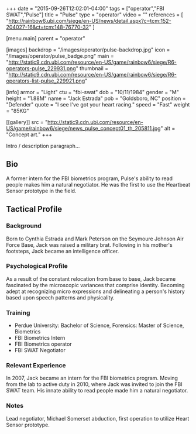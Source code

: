 +++
date = "2015-09-26T12:02:01-04:00"
tags = ["operator","FBI SWAT","Pulse"]
title = "Pulse"
type = "operator"
video = ""
references = [
  "http://rainbow6.ubi.com/siege/en-US/news/detail.aspx?c=tcm:152-204027-16&ct=tcm:148-76770-32"
]

[menu.main]
  parent = "operator"

[images]
  backdrop = "/images/operator/pulse-backdrop.jpg"
  icon = "/images/operator/pulse_badge.png"
  main = "http://static9.cdn.ubi.com/resource/en-US/game/rainbow6/siege/R6-operators-pulse_229931.png"
  thumbnail = "http://static9.cdn.ubi.com/resource/en-US/game/rainbow6/siege/R6-operators-list-pulse_229921.png"

[info]
  armor = "Light"
  ctu = "fbi-swat"
  dob = "10/11/1984"
  gender = "M"
  height = "1.88M"
  name = "Jack Estrada"
  pob = "Goldsboro, NC"
  position = "Defender"
  quote = "I see I've got your heart racing."
  speed = "Fast"
  weight = "85KG"

[[gallery]]
  src = "http://static9.cdn.ubi.com/resource/en-US/game/rainbow6/siege/news_pulse_concept01_th_205811.jpg"
  alt = "Concept art."
+++

Intro / description paragraph...<!--more-->

## Bio

A former intern for the FBI biometrics program, Pulse's ability to read people makes him a natural negotiator. He was the first to use the Heartbeat Sensor prototype in the field.

## Tactical Profile

### Background

Born to Cynthia Estrada and Mark Peterson on the Seymoure Johnson Air Force Base, Jack was raised a military brat. Following in his mother's footsteps, Jack became an intelligence officer.

### Psychological Profile

As a result of the constant relocation from base to base, Jack became fascinated by the microscopic variances that comprise identity. Becoming adept at recognizing micro expressions and delineating a person's history based upon speech patterns and physicality.

### Training

* Perdue University: Bachelor of Science, Forensics: Master of Science, Biometrics
* FBI Biometrics Intern
* FBI Biometrics operator
* FBI SWAT Negotiator

### Relevant Experience

In 2007, Jack became an intern for the FBI biometrics program. Moving from the lab to active duty in 2010, where Jack was invited to join the FBI SWAT team. His innate ability to read people made him a natural negotiator.

### Notes

Lead negotiator, Michael Somerset abduction, first operation to utilize Heart Sensor prototype.
